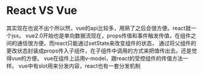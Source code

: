 # React VS Vue
其实现在也说不出个所以然，vue的api比较多，用熟了之后会很方便。react就一个jsx。
vue2.0开始也是单向数据流现在，props传值和事件触发传值，在组件之间的通信很方便。而react只能通过setState来改变组件的状态，
通过将父组件的更改状态封装成props传入子组件，在子组件中调用的方式来把值传出去。还是觉得vue的方便。
vue在组件上运用v-model，跟react的受控组件的传值方法一样。
vue中有slot用来分发内容，react也有一套分发机制
